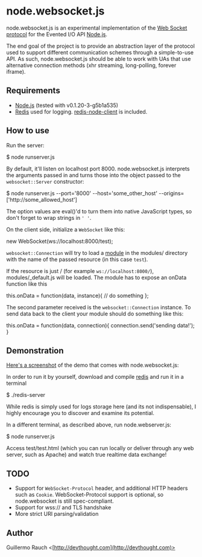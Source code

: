node.websocket.js
=================

node.websocket.js is an experimental implementation of the [Web Socket protocol](http://tools.ietf.org/pdf/draft-hixie-thewebsocketprotocol-60.pdf) for the Evented I/O API [Node.js](http://nodejs.org/).

The end goal of the project is to provide an abstraction layer of the protocol used to support different communication schemes through a simple-to-use API. As such, node.websocket.js should be able to work with UAs that use alternative connection methods (xhr streaming, long-polling, forever iframe).

Requirements
------------

* [Node.js](http://nodejs.org/) (tested with v0.1.20-3-g5b1a535)
* [Redis](http://code.google.com/p/redis/) used for logging. [redis-node-client](http://github.com/fictorial/redis-node-client) is included.

How to use
----------

Run the server:

  $ node runserver.js

By default, it'll listen on localhost port 8000. node.websocket.js interprets the arguments passed in and turns those into the object passed to the `websocket::Server` constructor:

  $ node runserver.js --port='8000' --host='some_other_host' --origins=['http://some_allowed_host']
  
The option values are eval()'d to turn them into native JavaScript types, so don't forget to wrap strings in `' '`.

On the client side, initialize a `WebSocket` like this:

  new WebSocket(ws://localhost:8000/test);

`websocket::Connection` will try to load a [module](http://nodejs.org/api.html#_modules) in the modules/ directory with the name of the passed resource (in this case `test`).

If the resource is just / (for example `ws://localhost:8000/`), modules/_default.js will be loaded. The module has to expose an onData function like this

  this.onData = function(data, instance){
    // do something 
  };
  
The second parameter received is the `websocket::Connection` instance. To send data back to the client your module should do something like this:

  this.onData = function(data, connection){
    connection.send('sending data!');
  }
  
Demonstration
-------------

[Here's a screenshot](http://cld.ly/faog2) of the demo that comes with node.websocket.js: 

In order to run it by yourself, download and compile [redis](http://code.google.com/p/redis/) and run it in a terminal

  $ ./redis-server
  
While redis is simply used for logs storage here (and its not indispensable), I highly encourage you to discover and examine its potential.

In a different terminal, as described above, run node.webserver.js:

  $ node runserver.js
  
Access test/test.html (which you can run locally or deliver through any web server, such as Apache) and watch true realtime data exchange!

TODO
----

* Support for `WebSocket-Protocol` header, and additional HTTP headers such as `Cookie`. WebSocket-Protocol support is optional, so node.websocket is still spec-compliant.
* Support for wss:// and TLS handshake
* More strict URI parsing/validation

Author
------

Guillermo Rauch <[http://devthought.com](http://devthought.com)>